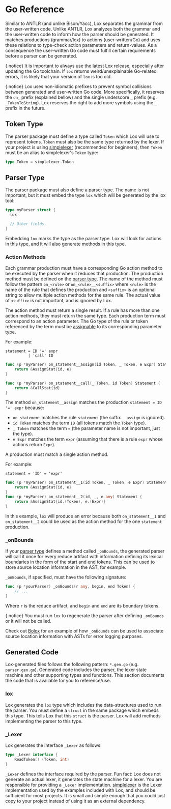 # Go Reference

Similar to ANTLR (and unlike Bison/Yacc), Lox separates the grammar from the
user-written code. Unlike ANTLR, Lox analyzes both the grammar and the
user-written code to inform how the parser should be generated. It matches
productions (grammar/lox) to actions (user-written/Go) and uses these relations
to type-check action parameters and return-values. As a consequence the
user-written Go code must fulfill certain requirements before a parser can be
generated.

{.notice}
It is important to always use the latest Lox release, especially after
updating the Go toolchain. If `lox` returns weird/unexplainable Go-related
errors, it is likely that your version of `lox` is too old.

{.notice}
Lox uses non-idiomatic prefixes to prevent symbol collisions between generated
and user-written Go code. More specifically, it reserves the `on_` prefix
(explained bellow) and the single underscore `_` prefix (e.g. `_TokenToString`).
Lox reserves the right to add more symbols using the `_` prefix in the future.

## Token Type

The parser package must define a type called `Token` which Lox will use to
represent tokens. `Token` must also be the same type returned by the lexer. If
your project is using
[simplelexer](https://github.com/dcaiafa/loxlex/simplelexer) (recommended for
beginners), then `Token` must be an alias to simplelexer's `Token` type:


```go
type Token = simplelexer.Token
```

## Parser Type

The parser package must also define a parser type. The name is not important,
but it must embed the type `lox` which will be generated by the lox tool:

```go
type myParser struct {
  lox

  // Other fields.
}

```

Embedding `lox` marks the type as the parser type. Lox will look for actions in
this type, and it will also generate methods in this type.

### Action Methods

Each grammar production must have a corresponding Go action method to be
executed by the parser when it reduces that production. The production method
must be defined on the [parser type](#parser-type). The name of the method must
follow the pattern `on_<rule>` or `on_<rule>__<suffix>` where `<rule>` is the
name of the rule that defines the production and `<suffix>` is an optional
string to allow multiple action methods for the same rule. The actual value of
`<suffix>` is not important, and is ignored by Lox.

The action method must return a single result. If a rule has more than one
action methods, they must return the same type. Each production term must
correspond to an action parameter. The Go type of the rule or token referenced
by the term must be [assignable](https://go.dev/ref/spec#Assignability) to its
corresponding parameter type.

For example:

```lox
statement = ID '=' expr
          | 'call' ID

```
```go
func (p *myParser) on_statement__assign(id Token, _ Token, e Expr) Statement {
    return &AssignStat{id, e}
}

func (p *myParser) on_statement__call(_ Token, id Token) Statement {
    return &CallStat{id}
}
```
The method `on_statement__assign` matches the production `statement = ID '='
expr` because:
* `on_statement` matches the rule `statement` (the suffix `__assign` is
  ignored).
* `id Token` matches the term `ID` (all tokens match the `Token` type).
* `_ Token` matches the term `=` (the parameter name is not important, just the
  type).
* `e Expr` matches the term `expr` (assuming that there is a rule `expr` whose
  actions return `Expr`).

A production must match a single action method. 

For example:

```lox
statement = 'ID' = 'expr'
```
```go
func (p *myParser) on_statement__1(id Token, _ Token, e Expr) Statement {
    return &AssignStat{id, e}
}
func (p *myParser) on_statement__2(id, _, e any) Statement {
    return &AssignStat{id.(Token), e.(Expr)}
}
```
In this example, `lox` will produce an error because both `on_statement__1` and
`on_statement__2` could be used as the action method for the one `statement`
production.

### _onBounds

If your [parser type](#parser-type) defines a method called `_onBounds`, the
generated parser will call it once for every reduce artifact with information
defining its lexical boundaries in the form of the start and end tokens. This
can be used to store source location information in the AST, for example.

`_onBounds`, if specified, must have the following signature:

```go
func (p *yourParser) _onBounds(r any, begin, end Token) {
    // ...
}
```
Where `r` is the reduce artifact, and `begin` and `end` are its boundary tokens.

{.notice}
You must run `lox` to regenerate the parser after defining `_onBounds` or it
will not be called.

Check out
[Bolox](https://github.com/dcaiafa/lox/blob/main/examples/bolox/parser.go)
for an example of how `_onBounds` can be used to associate source location
information with ASTs for error logging purposes.

## Generated Code

Lox-generated files follows the following pattern: `*.gen.go` (e.g.
`parser.gen.go`). Generated code includes the parser, the lexer state machine
and other supporting types and functions. This section documents the code that
is available for you to reference/use.

### lox

Lox generates the `lox` type which includes the data-structures used to run the
parser. You must define a `struct` in the same package which embeds this type.
This tells Lox that this `struct` is the parser. Lox will add methods
implementing the parser to this type.

### _Lexer

Lox generates the interface `_Lexer` as follows:

```go
type _Lexer interface {
	ReadToken() (Token, int)
}
```
`_Lexer` defines the interface required by the parser. Fun fact: Lox does not
generate an actual lexer, it generates the state machine for a lexer. You are
responsible for providing a `_Lexer` implementation.
[simplelexer](https://github.com/dcaiafa/loxlex/tree/main/simplelexer) is the
Lexer implementation used by the examples included with Lox, and should be
sufficient for most projects. It is small and simple enough that you could just
copy to your project instead of using it as an external dependency.
